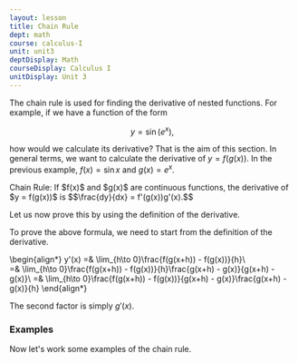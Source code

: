 ```yaml
---
layout: lesson
title: Chain Rule
dept: math
course: calculus-I
unit: unit3
deptDisplay: Math
courseDisplay: Calculus I
unitDisplay: Unit 3
---
```


The chain rule is used for finding the derivative of nested functions. For example, if we have a function of the form

$$y = \sin(e^x),$$

how would we calculate its derivative? That is the aim of this section. In general terms, we want to calculate the derivative of $y = f(g(x))$. In the previous example, $f(x) = \sin x$ and $g(x) = e^x$. 

<div class="theorem">
Chain Rule: If $f(x)$ and $g(x)$ are continuous functions, the derivative of $y = f(g(x))$ is
$$\frac{dy}{dx} = f'(g(x))g'(x).$$
</div>

Let us now prove this by using the definition of the derivative. 

<div class="proof">
To prove the above formula, we need to start from the definition of the derivative. 

\begin{align*}
y'(x) =& \lim_{h\to 0}\frac{f(g(x+h)) - f(g(x))}{h}\\\
=& \lim_{h\to 0}\frac{f(g(x+h)) - f(g(x))}{h}\frac{g(x+h) - g(x)}{g(x+h) - g(x)}\\
=& \lim_{h\to 0}\frac{f(g(x+h)) - f(g(x))}{g(x+h) - g(x)}\frac{g(x+h) - g(x)}{h}
\end{align*}

The second factor is simply $g'(x)$.
</div>

### Examples
Now let's work some examples of the chain rule. 

<div class="example">


</div>

